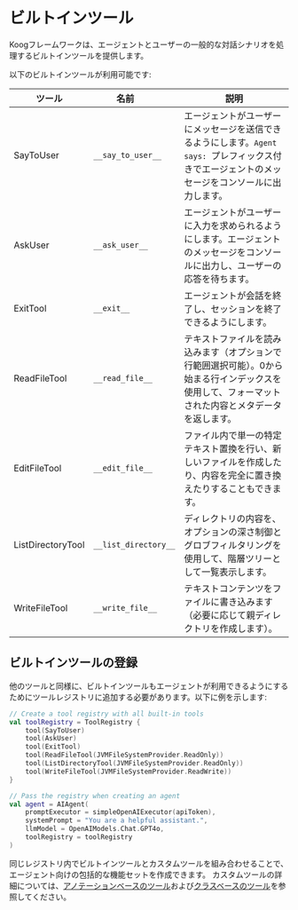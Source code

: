 # ビルトインツール

Koogフレームワークは、エージェントとユーザーの一般的な対話シナリオを処理するビルトインツールを提供します。

以下のビルトインツールが利用可能です:

| ツール              | <div style="width:115px">名前</div> | 説明                                                                                                          |
|-------------------|-------------------------------------|--------------------------------------------------------------------------------------------------------------------------|
| SayToUser         | `__say_to_user__`                   | エージェントがユーザーにメッセージを送信できるようにします。`Agent says: `プレフィックス付きでエージェントのメッセージをコンソールに出力します。 |
| AskUser           | `__ask_user__`                      | エージェントがユーザーに入力を求められるようにします。エージェントのメッセージをコンソールに出力し、ユーザーの応答を待ちます。 |
| ExitTool          | `__exit__`                          | エージェントが会話を終了し、セッションを終了できるようにします。 |
| ReadFileTool      | `__read_file__`                     | テキストファイルを読み込みます（オプションで行範囲選択可能）。0から始まる行インデックスを使用して、フォーマットされた内容とメタデータを返します。 |
| EditFileTool      | `__edit_file__`                     | ファイル内で単一の特定テキスト置換を行い、新しいファイルを作成したり、内容を完全に置き換えたりすることもできます。 |
| ListDirectoryTool | `__list_directory__`                | ディレクトリの内容を、オプションの深さ制御とグロブフィルタリングを使用して、階層ツリーとして一覧表示します。 |
| WriteFileTool     | `__write_file__`                    | テキストコンテンツをファイルに書き込みます（必要に応じて親ディレクトリを作成します）。 |

## ビルトインツールの登録

他のツールと同様に、ビルトインツールもエージェントが利用できるようにするためにツールレジストリに追加する必要があります。以下に例を示します:

<!--- INCLUDE
import ai.koog.agents.core.agent.AIAgent
import ai.koog.agents.core.tools.ToolRegistry
import ai.koog.agents.ext.tool.SayToUser
import ai.koog.agents.ext.tool.AskUser
import ai.koog.agents.ext.tool.ExitTool
import ai.koog.agents.ext.tool.file.ListDirectoryTool
import ai.koog.agents.ext.tool.file.ReadFileTool
import ai.koog.agents.ext.tool.file.WriteFileTool
import ai.koog.prompt.executor.clients.openai.OpenAIModels
import ai.koog.prompt.executor.llms.all.simpleOpenAIExecutor
import ai.koog.rag.base.files.JVMFileSystemProvider

const val apiToken = ""

-->
```kotlin
// Create a tool registry with all built-in tools
val toolRegistry = ToolRegistry {
    tool(SayToUser)
    tool(AskUser)
    tool(ExitTool)
    tool(ReadFileTool(JVMFileSystemProvider.ReadOnly))
    tool(ListDirectoryTool(JVMFileSystemProvider.ReadOnly))
    tool(WriteFileTool(JVMFileSystemProvider.ReadWrite))
}

// Pass the registry when creating an agent
val agent = AIAgent(
    promptExecutor = simpleOpenAIExecutor(apiToken),
    systemPrompt = "You are a helpful assistant.",
    llmModel = OpenAIModels.Chat.GPT4o,
    toolRegistry = toolRegistry
)

```
<!--- KNIT example-built-in-tools-01.kt -->

同じレジストリ内でビルトインツールとカスタムツールを組み合わせることで、エージェント向けの包括的な機能セットを作成できます。
カスタムツールの詳細については、[アノテーションベースのツール](annotation-based-tools.md)および[クラスベースのツール](class-based-tools.md)を参照してください。